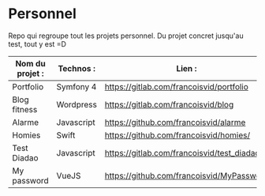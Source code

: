# Personnel
Repo qui regroupe tout les projets personnel. Du projet concret jusqu'au test, tout y est =D

Nom du projet : | Technos : | Lien :
------------ | ------------- | -------------
Portfolio | Symfony 4 | https://gitlab.com/francoisvid/portfolio
Blog fitness | Wordpress | https://gitlab.com/francoisvid/blog
Alarme | Javascript | https://github.com/francoisvid/alarme
Homies | Swift | https://github.com/francoisvid/homies/
Test Diadao | Javascript | https://gitlab.com/francoisvid/test_diadao
My password | VueJS | https://github.com/francoisvid/MyPassword
